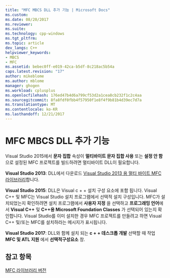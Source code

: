 ```yaml
---
title: "MFC MBCS DLL 추가 기능 | Microsoft Docs"
ms.custom: 
ms.date: 08/20/2017
ms.reviewer: 
ms.suite: 
ms.technology: cpp-windows
ms.tgt_pltfrm: 
ms.topic: article
dev_langs: C++
helpviewer_keywords:
- MBCS
- MFC
ms.assetid: bebec0ff-e019-42ca-b5df-8c218ac5b54a
caps.latest.revision: "17"
author: mikeblome
ms.author: mblome
manager: ghogen
ms.workload: cplusplus
ms.openlocfilehash: 176ed47b4d6a799cf53d2a1cea8cb232f1c2c4aa
ms.sourcegitcommit: 8fa8fdf0fbb4f57950f1e8f4f9b81b4d39ec7d7a
ms.translationtype: MT
ms.contentlocale: ko-KR
ms.lasthandoff: 12/21/2017
---
```

# <a name="mfc-mbcs-dll-add-on"></a>MFC MBCS DLL 추가 기능
 Visual Studio 2015에서 **문자 집합** 속성이 **멀티바이트 문자 집합 사용** 또는 **설정 안 함**으로 설정된 MFC 프로젝트를 빌드하려면 멀티바이트 DLL이 필요합니다.  

**Visual Studio 2013**: DLL에서 다운로드 [Visual Studio 2013 용 멀티 바이트 MFC 라이브러리](https://www.microsoft.com/en-us/download/details.aspx?id=40770)합니다.

**Visual Studio 2015**: DLL은 Visual c + + 설치 구성 요소에 포함 됩니다. Visual C++ 및 MFC는 Visual Studio 설치 프로그램에서 선택적 설치 구성입니다. MFC가 설치되었는지 확인하려면 설치 프로그램에서 **사용자 지정** 을 선택하고 **프로그래밍 언어**에서 **Visual C++** 및 **C++용 Microsoft Foundation Classes** 가 선택되어 있는지 확인합니다. Visual Studio를 이미 설치한 경우 MFC 프로젝트를 만들려고 하면 Visual C++ 및/또는 MFC를 설치하라는 메시지가 표시됩니다.  
  
**Visual Studio 2017**: DLL와 함께 설치 되는 **c + + 데스크톱 개발** 선택할 때 작업 **MFC 및 ATL 지원** 에서 **선택적구성요소** 창.

  
## <a name="see-also"></a>참고 항목  
 [MFC 라이브러리 버전](../mfc/mfc-library-versions.md)

